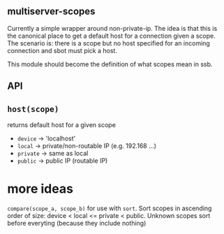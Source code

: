 multiserver-scopes
---

Currently a simple wrapper around non-private-ip.
The idea is that this is the canonical place to get a default host for a connection given a scope. The scenario is: there is a scope but no host specified for an incoming connection and sbot must pick a host.

This module should become the definition of what scopes mean in ssb.

## API

## `host(scope)`

returns default host for a given scope

- `device` -> 'localhost'
- `local` -> private/non-routable IP (e.g. 192.168 ...)
- `private` -> same as local
- `public` -> public IP (routable IP)

# more ideas

`compare(scope_a, scope_b)` for use with `sort`. Sort scopes in ascending order of size: device < local <= private < public. Unknown scopes sort before everyting (because they include nothing)
